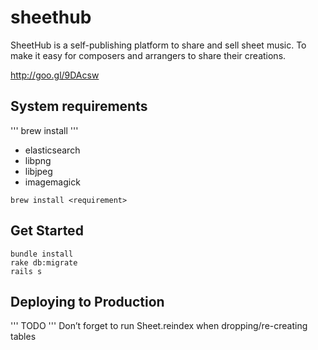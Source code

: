 sheethub
========
SheetHub is a self-publishing platform to share and sell sheet music.
To make it easy for composers and arrangers to share their creations.

http://goo.gl/9DAcsw

## System requirements
'''
brew install <requirement>
'''

- elasticsearch
- libpng
- libjpeg
- imagemagick

```
brew install <requirement>
```

## Get Started

```
bundle install
rake db:migrate
rails s
```

## Deploying to Production
'''
TODO
'''
Don’t forget to run Sheet.reindex when dropping/re-creating tables